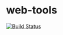 # web-tools

[![Build Status](https://travis-ci.org/p6naveen/web-tools.svg?branch=master)](https://travis-ci.org/p6naveen/web-tools)